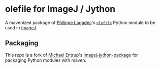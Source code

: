 # olefile for ImageJ / Jython

A mavenized package of [Philippe Lagadec][gh_decalage2]'s
[`olefile`][gh_olefile] Python module to be used in [ImageJ][imagej].

## Packaging

This repo is a fork of [Michael Entrup][gh_m-entrup]'s
[imagej-jython-package][gh_ij_jy] for packaging Python modules with maven.


[gh_decalage2]: https://github.com/decalage2
[gh_olefile]: https://github.com/decalage2/olefile
[imagej]: https://imagej.net
[gh_m-entrup]: https://github.com/m-entrup
[gh_ij_jy]: https://github.com/m-entrup/imagej-jython-package